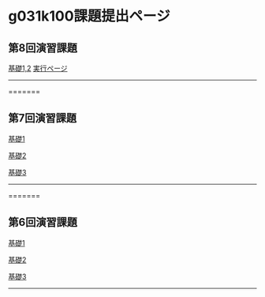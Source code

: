 g031k100課題提出ページ
=======

第8回演習課題
----------------

[基礎1,2](https://github.com/tahashidayon/g031k100_k/blob/master/cake/app/Controller/BoardsController.php)
[実行ページ](http://49.212.46.130/~g031k100/cake/Boards/login)


------------
=======

第7回演習課題
----------------

[基礎1](http://www.cakephp.org) 

[基礎2](https://github.com/tahashidayon/g031k100_kadai/blob/master/cake/app/Controller/MushupController.php)

[基礎3](https://github.com/tahashidayon/g031k100_kadai/blob/master/cake/app/Controller/JoinController.php)


------------
=======

第6回演習課題
----------------

[基礎1](http://www.cakephp.org) 

[基礎2](https://github.com/tahashidayon/g031k100_kadai/blob/master/cake/app/Controller/MushupController.php)

[基礎3](https://github.com/tahashidayon/g031k100_kadai/blob/master/cake/app/Controller/JoinController.php)


------------

